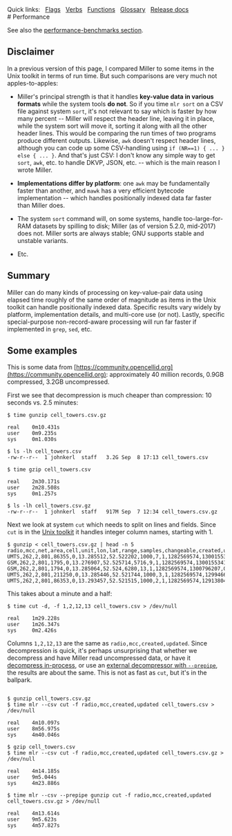 <!---  PLEASE DO NOT EDIT DIRECTLY. EDIT THE .md.in FILE PLEASE. --->
<div>
<span class="quicklinks">
Quick links:
&nbsp;
<a class="quicklink" href="../reference-main-flag-list/index.html">Flags</a>
&nbsp;
<a class="quicklink" href="../reference-verbs/index.html">Verbs</a>
&nbsp;
<a class="quicklink" href="../reference-dsl-builtin-functions/index.html">Functions</a>
&nbsp;
<a class="quicklink" href="../glossary/index.html">Glossary</a>
&nbsp;
<a class="quicklink" href="../release-docs/index.html">Release docs</a>
</span>
</div>
# Performance

See also the [performance-benchmarks section](new-in-miller-6.md#performance-benchmarks).

## Disclaimer

In a previous version of this page, I compared Miller to some items in the Unix toolkit in terms of run time. But such comparisons are very much not apples-to-apples:

* Miller's principal strength is that it handles **key-value data in various formats** while the system tools **do not**. So if you time `mlr sort` on a CSV file against system `sort`, it's not relevant to say which is faster by how many percent -- Miller will respect the header line, leaving it in place, while the system sort will move it, sorting it along with all the other header lines. This would be comparing the run times of two programs produce different outputs.  Likewise, `awk` doesn't respect header lines, although you can code up some CSV-handling using `if (NR==1) { ... } else { ... }`. And that's just CSV: I don't know any simple way to get `sort`, `awk`, etc. to handle DKVP, JSON, etc. -- which is the main reason I wrote Miller.

* **Implementations differ by platform**: one `awk` may be fundamentally faster than another, and `mawk` has a very efficient bytecode implementation -- which handles positionally indexed data far faster than Miller does.

* The system `sort` command will, on some systems, handle too-large-for-RAM datasets by spilling to disk; Miller (as of version 5.2.0, mid-2017) does not. Miller sorts are always stable; GNU supports stable and unstable variants.

* Etc.

## Summary

Miller can do many kinds of processing on key-value-pair data using elapsed time roughly of the same order of magnitude as items in the Unix toolkit can handle positionally indexed data. Specific results vary widely by platform, implementation details, and multi-core use (or not). Lastly, specific special-purpose non-record-aware processing will run far faster if implemented in `grep`, `sed`, etc.

## Some examples

This is some data from [https://community.opencellid.org](https://community.opencellid.org): approximately 40
million records, 0.9GB compressed, 3.2GB uncompressed.

First we see that decompression is much cheaper than compression: 10 seconds vs. 2.5 minutes:

```
$ time gunzip cell_towers.csv.gz

real    0m10.431s
user    0m9.235s
sys     0m1.030s

$ ls -lh cell_towers.csv
-rw-r--r--  1 johnkerl  staff   3.2G Sep  8 17:13 cell_towers.csv

$ time gzip cell_towers.csv

real    2m30.171s
user    2m28.508s
sys     0m1.257s

$ ls -lh cell_towers.csv.gz
-rw-r--r--  1 johnkerl  staff   917M Sep  7 12:34 cell_towers.csv.gz

```

Next we look at system `cut` which needs to split on lines and fields. Since `cut` is in the
[Unix toolkit](unix-toolkit-context.md) it handles integer column names, starting with 1.

```
$ gunzip < cell_towers.csv.gz | head -n 5
radio,mcc,net,area,cell,unit,lon,lat,range,samples,changeable,created,updated,averageSignal
UMTS,262,2,801,86355,0,13.285512,52.522202,1000,7,1,1282569574,1300155341,0
GSM,262,2,801,1795,0,13.276907,52.525714,5716,9,1,1282569574,1300155341,0
GSM,262,2,801,1794,0,13.285064,52.524,6280,13,1,1282569574,1300796207,0
UMTS,262,2,801,211250,0,13.285446,52.521744,1000,3,1,1282569574,1299466955,0
UMTS,262,2,801,86353,0,13.293457,52.521515,1000,2,1,1282569574,1291380444,0
```

This takes about a minute and a half:

```
$ time cut -d, -f 1,2,12,13 cell_towers.csv > /dev/null

real    1m29.228s
user    1m26.347s
sys     0m2.426s
```

Columns `1,2,12,13` are the same as `radio,mcc,created,updated`. Since
decompression is quick, it's perhaps unsurprising that whether we decompress
and have Miller read uncompressed data, or have it [decompress
in-process](reference-main-compressed-data.md#automatic-detection-on-input), or
use an [external decompressor with
`--prepipe`](reference-main-compressed-data.md#external-decompressors-on-input),
the results are about the same. This is not as fast as `cut`, but it's in the ballpark.

```

$ gunzip cell_towers.csv.gz
$ time mlr --csv cut -f radio,mcc,created,updated cell_towers.csv > /dev/null

real    4m10.097s
user    8m56.975s
sys     4m40.046s

$ gzip cell_towers.csv
$ time mlr --csv cut -f radio,mcc,created,updated cell_towers.csv.gz > /dev/null

real    4m14.185s
user    9m5.044s
sys     4m23.886s

$ time mlr --csv --prepipe gunzip cut -f radio,mcc,created,updated cell_towers.csv.gz > /dev/null

real    4m13.614s
user    9m5.623s
sys     4m57.827s

```


